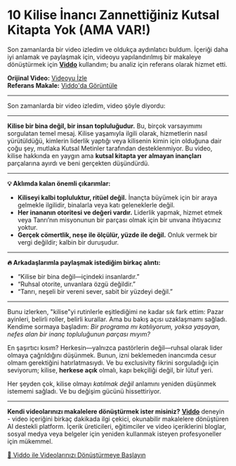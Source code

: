 # 10 Kilise İnancı Zannettiğiniz Kutsal Kitapta Yok (AMA VAR!)

Son zamanlarda bir video izledim ve oldukça aydınlatıcı buldum. İçeriği daha iyi anlamak ve paylaşmak için, videoyu yapılandırılmış bir makaleye dönüştürmek için **[Viddo](https://viddo.pro/)** kullandım; bu analiz için referans olarak hizmet etti.

**Orijinal Video:** [Videoyu İzle](https://www.youtube.com/watch?v=gK6s6xnANpw)  
**Referans Makale:** [Viddo'da Görüntüle](https://viddo.pro/zh/video-result/155e1aab-7ba7-4729-8766-46d4e690e39b)

---

Son zamanlarda bir video izledim, video şöyle diyordu:

---

**Kilise bir bina değil, bir insan topluluğudur.** Bu, birçok varsayımımı sorgulatan temel mesaj. Kilise yaşamıyla ilgili olarak, hizmetlerin nasıl yürütüldüğü, kimlerin liderlik yaptığı veya kilisenin kimin için olduğuna dair çoğu şey, mutlaka Kutsal Metinler tarafından desteklenmiyor. Bu video, kilise hakkında en yaygın ama **kutsal kitapta yer almayan inançları** parçalarına ayırdı ve beni gerçekten düşündürdü.

---

**💡 Aklımda kalan önemli çıkarımlar:**

- **Kiliseyi kalbi topluluktur, ritüel değil.** İnançta büyümek için bir araya gelmekle ilgilidir, binalarla veya katı geleneklerle değil.
- **Her inananın otoritesi ve değeri vardır.** Liderlik yapmak, hizmet etmek veya Tanrı’nın misyonunun bir parçası olmak için bir unvana ihtiyacınız yoktur.
- **Gerçek cömertlik, neşe ile ölçülür, yüzde ile değil.** Onluk vermek bir vergi değildir; kalbin bir duruşudur.

---

**🔥 Arkadaşlarımla paylaşmak istediğim birkaç alıntı:**

- “Kilise bir bina değil—içindeki insanlardır.”
- “Ruhsal otorite, unvanlara özgü değildir.”
- “Tanrı, neşeli bir vereni sever, sabit bir yüzdeyi değil.”

---

Bunu izlerken, "kilise"yi rutinlerle eşitlediğimi ne kadar sık fark ettim: Pazar ayinleri, belirli roller, belirli kurallar. Ama bu bakış açısı uzaklaşmamı sağladı. Kendime sormaya başladım: *Bir programa mı katılıyorum, yoksa yaşayan, nefes alan bir inanç topluluğunun parçası mıyım?*

En şaşırtıcı kısım? Herkesin—yalnızca pastörlerin değil—ruhsal olarak lider olmaya çağrıldığını düşünmek. Bunun, izni beklemeden inancımda cesur olmam gerektiğini hatırlatmasıydı. Ve bu exclusivity fikrini sorguladığı için seviyorum; kilise, **herkese açık** olmalı, kapı bekçiliği değil, bir lütuf yeri.

Her şeyden çok, kilise olmayı *katılmak değil* anlamını yeniden düşünmek istememi sağladı. Ve bu değişim gücünü hissettiriyor.

---

**Kendi videolarınızı makalelere dönüştürmek ister misiniz?** **[Viddo](https://viddo.pro/)** deneyin - video içeriğini birkaç dakikada ilgi çekici, okunabilir makalelere dönüştüren AI destekli platform. İçerik üreticileri, eğitimciler ve video içeriklerini bloglar, sosyal medya veya belgeler için yeniden kullanmak isteyen profesyoneller için mükemmel.

[🚀 Viddo ile Videolarınızı Dönüştürmeye Başlayın](https://viddo.pro/)